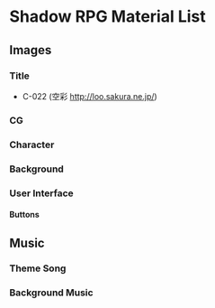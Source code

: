 # Shadow RPG Material List
## Images
### Title
* C-022 (空彩 http://loo.sakura.ne.jp/)

### CG
### Character
### Background
### User Interface
#### Buttons

## Music
### Theme Song
### Background Music